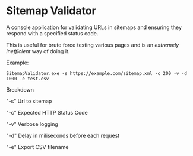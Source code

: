 # Sitemap Validator

A console application for validating URLs in sitemaps and ensuring they respond with a specified status code.

This is useful for brute force testing various pages and is an *extremely inefficient* way of doing it. 

Example:
```
SitemapValidator.exe -s https://example.com/sitemap.xml -c 200 -v -d 1000 -e test.csv
```

Breakdown

"-s" Url to sitemap

"-c" Expected HTTP Status Code

"-v" Verbose logging

"-d" Delay in miliseconds before each request

"-e" Export CSV filename 
